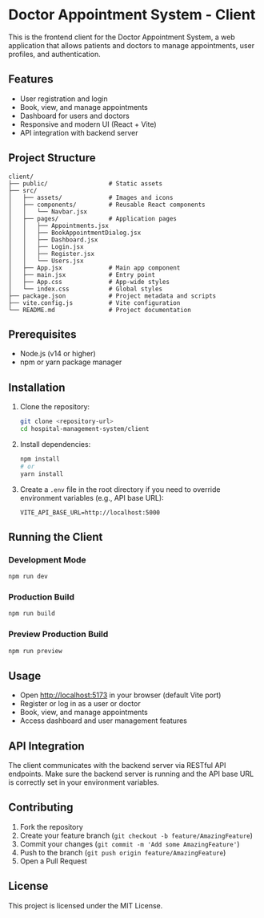 # Doctor Appointment System - Client

This is the frontend client for the Doctor Appointment System, a web application that allows patients and doctors to manage appointments, user profiles, and authentication.

## Features

-   User registration and login
-   Book, view, and manage appointments
-   Dashboard for users and doctors
-   Responsive and modern UI (React + Vite)
-   API integration with backend server

## Project Structure

```
client/
├── public/                 # Static assets
├── src/
│   ├── assets/             # Images and icons
│   ├── components/         # Reusable React components
│   │   └── Navbar.jsx
│   ├── pages/              # Application pages
│   │   ├── Appointments.jsx
│   │   ├── BookAppointmentDialog.jsx
│   │   ├── Dashboard.jsx
│   │   ├── Login.jsx
│   │   ├── Register.jsx
│   │   └── Users.jsx
│   ├── App.jsx             # Main app component
│   ├── main.jsx            # Entry point
│   ├── App.css             # App-wide styles
│   └── index.css           # Global styles
├── package.json            # Project metadata and scripts
├── vite.config.js          # Vite configuration
└── README.md               # Project documentation
```

## Prerequisites

-   Node.js (v14 or higher)
-   npm or yarn package manager

## Installation

1. Clone the repository:

    ```bash
    git clone <repository-url>
    cd hospital-management-system/client
    ```

2. Install dependencies:

    ```bash
    npm install
    # or
    yarn install
    ```

3. Create a `.env` file in the root directory if you need to override environment variables (e.g., API base URL):
    ```
    VITE_API_BASE_URL=http://localhost:5000
    ```

## Running the Client

### Development Mode

```bash
npm run dev
```

### Production Build

```bash
npm run build
```

### Preview Production Build

```bash
npm run preview
```

## Usage

-   Open [http://localhost:5173](http://localhost:5173) in your browser (default Vite port)
-   Register or log in as a user or doctor
-   Book, view, and manage appointments
-   Access dashboard and user management features

## API Integration

The client communicates with the backend server via RESTful API endpoints. Make sure the backend server is running and the API base URL is correctly set in your environment variables.

## Contributing

1. Fork the repository
2. Create your feature branch (`git checkout -b feature/AmazingFeature`)
3. Commit your changes (`git commit -m 'Add some AmazingFeature'`)
4. Push to the branch (`git push origin feature/AmazingFeature`)
5. Open a Pull Request

## License

This project is licensed under the MIT License.
